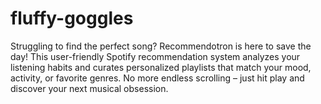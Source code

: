# fluffy-goggles
Struggling to find the perfect song? Recommendotron is here to save the day! This user-friendly Spotify recommendation system analyzes your listening habits and curates personalized playlists that match your mood, activity, or favorite genres. No more endless scrolling – just hit play and discover your next musical obsession.
